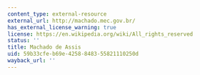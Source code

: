 ```yaml
---
content_type: external-resource
external_url: http://machado.mec.gov.br/
has_external_license_warning: true
license: https://en.wikipedia.org/wiki/All_rights_reserved
status: ''
title: Machado de Assis
uid: 59b33cfe-b69e-4258-8483-55821110250d
wayback_url: ''
---
```

